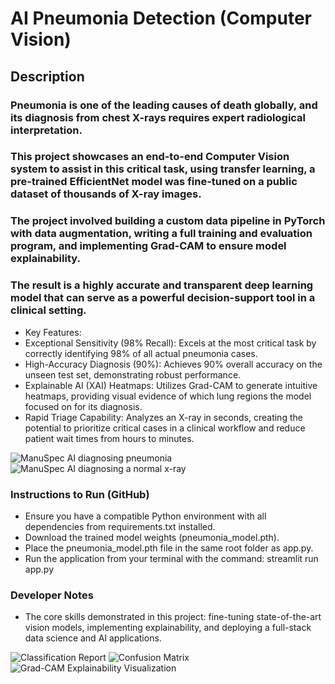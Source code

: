 # AI Pneumonia Detection (Computer Vision)

## Description

### Pneumonia is one of the leading causes of death globally, and its diagnosis from chest X-rays requires expert radiological interpretation. 

### This project showcases an end-to-end Computer Vision system to assist in this critical task, using transfer learning, a pre-trained EfficientNet model was fine-tuned on a public dataset of thousands of X-ray images. 

### The project involved building a custom data pipeline in PyTorch with data augmentation, writing a full training and evaluation program, and implementing Grad-CAM to ensure model explainability. 

### The result is a highly accurate and transparent deep learning model that can serve as a powerful decision-support tool in a clinical setting.

- Key Features:
- Exceptional Sensitivity (98% Recall): Excels at the most critical task by correctly identifying 98% of all actual pneumonia cases.
- High-Accuracy Diagnosis (90%): Achieves 90% overall accuracy on the unseen test set, demonstrating robust performance.
- Explainable AI (XAI) Heatmaps: Utilizes Grad-CAM to generate intuitive heatmaps, providing visual evidence of which lung regions the model focused on for its diagnosis.
- Rapid Triage Capability: Analyzes an X-ray in seconds, creating the potential to prioritize critical cases in a clinical workflow and reduce patient wait times from hours to minutes.

![ManuSpec AI diagnosing pneumonia](manuspec-pneumonia-1.png)
![ManuSpec AI diagnosing a normal x-ray](manuspec-pneumonia-normal-1.png)

### Instructions to Run (GitHub)

- Ensure you have a compatible Python environment with all dependencies from requirements.txt installed.
- Download the trained model weights (pneumonia_model.pth).
- Place the pneumonia_model.pth file in the same root folder as app.py.
- Run the application from your terminal with the command: streamlit run app.py

### Developer Notes
- The core skills demonstrated in this project: fine-tuning state-of-the-art vision models, implementing explainability, and deploying a full-stack data science and AI applications.

![Classification Report](data_classification_report.png)
![Confusion Matrix](confusion_matrix.png)
![Grad-CAM Explainability Visualization](heatmap.png)
